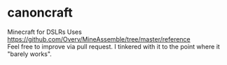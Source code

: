 # canoncraft
Minecraft for DSLRs
Uses https://github.com/Overv/MineAssemble/tree/master/reference  
Feel free to improve via pull request. I tinkered with it to the point where it "barely works".
